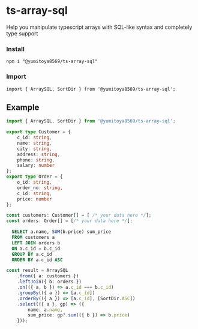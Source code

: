 # ts-array-sql
Help you manipulate typescript arrays with SQL-like syntax and completely type support

### Install
```
npm i "@yumitoya8569/ts-array-sql"
```

### Import
```
import { ArraySQL, SortDir } from '@yumitoya8569/ts-array-sql';
```

## Example

```typescript
import { ArraySQL, SortDir } from '@yumitoya8569/ts-array-sql';

export type Customer = {
    c_id: string,
    name: string,
    city: string,
    address: string,
    phone: string,
    salary: number
};
export type Order = {
    o_id: string,
    order_no: string,
    c_id: string,
    price: number
};

const customers: Customer[] = [ /* your data here */];
const orders: Order[] = [/* your data here */];
```
```sql
  SELECT a.name, SUM(b.price) sum_price
  FROM customers a
  LEFT JOIN orders b
  ON a.c_id = b.c_id
  GROUP BY a.c_id
  ORDER BY a.c_id ASC
```

```typescript
const result = ArraySQL
    .from({ a: customers })
    .leftJoin({ b: orders })
    .on(({ a, b }) => a.c_id === b.c_id)
    .groupBy(({ a }) => [a.c_id])
    .orderBy(({ a }) => [a.c_id], [SortDir.ASC])
    .select(({ a }, gp) => ({
        name: a.name,
        sum_price: gp?.sum(({ b }) => b.price)
    }));
```
